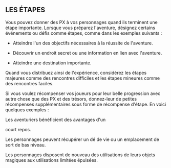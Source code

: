 ## LES ÉTAPES


Vous pouvez donner des PX à vos personnages quand ils
terminent une étape importante. Lorsque vous préparez
l'aventure, désignez certains événements ou défis comme
étapes, comme dans les exemples suivants :

+ Atteindre l'un des objectifs nécessaires à la réussite de
l'aventure.

+ Découvrir un endroit secret ou une information en lien
avec l'aventure.

- Atteindre une destination importante.

Quand vous distribuez ainsi de l'expérience, considérez
les étapes majeures comme des rencontres difficiles et les
étapes mineures comme des rencontres faciles.

Si vous voulez récompenser vos joueurs pour leur belle
progression avec autre chose que des PX et des trésors,
donnez-leur de petites récompenses supplémentaires sous
forme de récompense d'étape. En voici quelques exemples :

Les aventuriers bénéficient des avantages d'un

court repos.

Les personnages peuvent récupérer un dé de vie ou un
emplacement de sort de bas niveau.

Les personnages disposent de nouveau des utilisations de
leurs objets magiques aux utilisations limitées épuisées.
